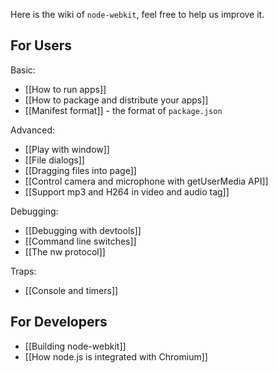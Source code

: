 Here is the wiki of `node-webkit`, feel free to help us improve it.

## For Users

Basic:
* [[How to run apps]]
* [[How to package and distribute your apps]]
* [[Manifest format]] - the format of `package.json`

Advanced:
* [[Play with window]]
* [[File dialogs]]
* [[Dragging files into page]]
* [[Control camera and microphone with getUserMedia API]]
* [[Support mp3 and H264 in video and audio tag]]

Debugging:
* [[Debugging with devtools]]
* [[Command line switches]]
* [[The nw protocol]]

Traps:
* [[Console and timers]]

## For Developers

* [[Building node-webkit]]
* [[How node.js is integrated with Chromium]]
